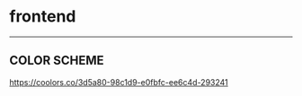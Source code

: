 # frontend

----------------------------
 ## COLOR SCHEME
 https://coolors.co/3d5a80-98c1d9-e0fbfc-ee6c4d-293241 
